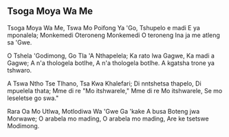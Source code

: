 ## Tsoga Moya Wa Me

Tsoga Moya Wa Me, Tswa Mo Poifong Ya 'Go,
Tshupelo e madi E ya mponalela;
Monkemedi Oteroneng Monkemedi O teroneng
Ina ja me atleng sa 'Gwe.

O Tshela 'Godimong, Go Tla 'A Nthapelela;
Ka rato lwa Gagwe, Ka madi a Gagwe;
A n'a thologela botlhe, A n'a thologela botlhe.
A kgatsha trone ya tshwaro.

A Tswa Ntho Tse Tlhano, Tsa Kwa Khalefari;
Di nntshetsa thapelo, Di mpuelela thata;
Mme di re "Mo itshwarele," Mme di re Mo itshwarele,
Se mo leseletse go swa."

Rara Oa Mo Utlwa, Motlodiwa Wa 'Gwe
Ga 'kake A busa Boteng jwa Morwawe;
O arabela mo mading, O arabela mo mading,
Are ke tsetswe Modimong.


